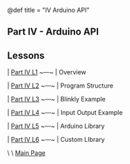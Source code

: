 @def title = "IV Arduino API"

## Part IV - Arduino API


<!-- TODO: ADD diagram of system response with fancy animation  -->

## Lessons

| [Part IV L1](../lesson1/index.html)  ~~~&ensp;&ensp;~~~ | Overview

| [Part IV L2](../lesson2/index.html)  ~~~&ensp;&ensp;~~~ | Program Structure
 
| [Part IV L3](../lesson3/index.html)  ~~~&ensp;&ensp;~~~ | Blinkly Example
 
| [Part IV L4](../lesson4/index.html)  ~~~&ensp;&ensp;~~~ | Input Output Example
 
| [Part IV L5](../lesson5/index.html)  ~~~&ensp;&ensp;~~~ | Arduino Library
 
| [Part IV L6](../lesson6/index.html)  ~~~&ensp;&ensp;~~~ | Custom LIbrary
 
\\
\\
[Main Page](/index.html)